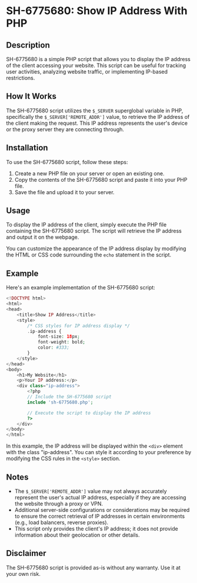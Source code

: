 # SH-6775680: Show IP Address With PHP

## Description
SH-6775680 is a simple PHP script that allows you to display the IP address of the client accessing your website. This script can be useful for tracking user activities, analyzing website traffic, or implementing IP-based restrictions.

## How It Works
The SH-6775680 script utilizes the `$_SERVER` superglobal variable in PHP, specifically the `$_SERVER['REMOTE_ADDR']` value, to retrieve the IP address of the client making the request. This IP address represents the user's device or the proxy server they are connecting through.

## Installation
To use the SH-6775680 script, follow these steps:

1. Create a new PHP file on your server or open an existing one.
2. Copy the contents of the SH-6775680 script and paste it into your PHP file.
3. Save the file and upload it to your server.

## Usage
To display the IP address of the client, simply execute the PHP file containing the SH-6775680 script. The script will retrieve the IP address and output it on the webpage.

You can customize the appearance of the IP address display by modifying the HTML or CSS code surrounding the `echo` statement in the script.

## Example
Here's an example implementation of the SH-6775680 script:

```php
<!DOCTYPE html>
<html>
<head>
    <title>Show IP Address</title>
    <style>
        /* CSS styles for IP address display */
        .ip-address {
            font-size: 18px;
            font-weight: bold;
            color: #333;
        }
    </style>
</head>
<body>
    <h1>My Website</h1>
    <p>Your IP address:</p>
    <div class="ip-address">
        <?php
        // Include the SH-6775680 script
        include 'sh-6775680.php';

        // Execute the script to display the IP address
        ?>
    </div>
</body>
</html>
```

In this example, the IP address will be displayed within the `<div>` element with the class "ip-address". You can style it according to your preference by modifying the CSS rules in the `<style>` section.

## Notes
- The `$_SERVER['REMOTE_ADDR']` value may not always accurately represent the user's actual IP address, especially if they are accessing the website through a proxy or VPN.
- Additional server-side configurations or considerations may be required to ensure the correct retrieval of IP addresses in certain environments (e.g., load balancers, reverse proxies).
- This script only provides the client's IP address; it does not provide information about their geolocation or other details.

## Disclaimer
The SH-6775680 script is provided as-is without any warranty. Use it at your own risk.
